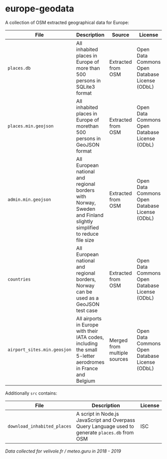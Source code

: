 # europe-geodata

A collection of OSM extracted geographical data for Europe:


| File        | Description                                                               | Source             | License                                        |
| ----------- | ------------------------------------------------------------------------- | ------------------ | ---------------------------------------------- |
| `places.db` | All inhabited places in Europe of more than 500 persons in SQLite3 format | Extracted from OSM | Open Data Commons Open Database License (ODbL) |
| `places.min.geojson` | All inhabited places in Europe of morethan 500 persons in GeoJSON format | Extracted from OSM | Open Data Commons Open Database License (ODbL) |
| `admin.min.geojson` | All European national and regional borders with Norway, Sweden and Finland slightly simplified to reduce file size | Extracted from OSM |  Open Data Commons Open Database License (ODbL)
| `countries` | All European national and regional borders, Norway can be used as a GeoJSON test case | Extracted from OSM |  Open Data Commons Open Database License (ODbL)
| `airport_sites.min.geosjon` | All airports in Europe with their IATA codes, including the small 5-letter aerodromes in France and Belgium | Merged from multiple sources | Open Data Commons Open Database License (ODbL)

Additionally `src` contains:

| File | Description | License |
| --- | --- | --- |
`download_inhabited_places` | A script in Node.js JavaScript and Overpass Query Language used to generate `places.db` from OSM | ISC

*Data collected for velivole.fr / meteo.guru in 2018 - 2019*
